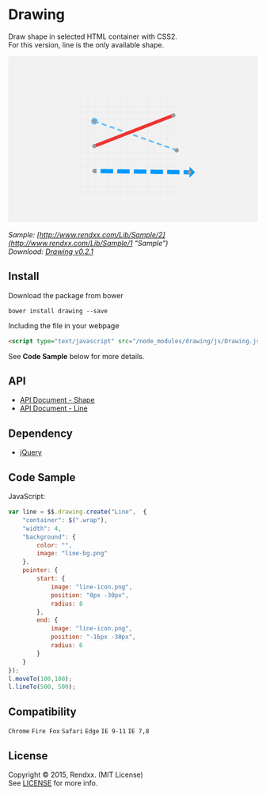 # Drawing
Draw shape in selected HTML container with CSS2.  
For this version, line is the only available shape.     

![preview](https://raw.githubusercontent.com/Rendxx/Drawing/master/preview.png "Preview")

*Sample: [http://www.rendxx.com/Lib/Sample/2](http://www.rendxx.com/Lib/Sample/1 "Sample")*  
*Download: [Drawing v0.2.1](https://github.com/Rendxx/Drawing/releases/tag/0.2.1 "Download")*

## Install
Download the package from bower
```
bower install drawing --save
```

Including the file in your webpage
```HTML
<script type="text/javascript" src="/node_modules/drawing/js/Drawing.js"></script>
```

See **Code Sample** below for more details.

## API
- [API Document - Shape](https://github.com/Rendxx/Drawing/blob/master/API%20Document%20-%20Shape.md)  
- [API Document - Line](https://github.com/Rendxx/Drawing/blob/master/API%20Document%20-%20Line.md)

## Dependency
- [jQuery][]

## Code Sample
JavaScript:

```javascript
var line = $$.drawing.create("Line",  {
    "container": $(".wrap"),
    "width": 4,
    "background": {
        color: "",
        image: "line-bg.png"
    },
    pointer: {
        start: {
            image: "line-icon.png",
            position: "0px -30px",
            radius: 8
        },
        end: {
            image: "line-icon.png",
            position: "-16px -30px",
            radius: 6
        }
    }
});
l.moveTo(100,100);
l.lineTo(500, 500);
```

## Compatibility
```Chrome``` ```Fire Fox``` ```Safari``` ```Edge``` ```IE 9-11``` ```IE 7,8```

## License
Copyright &copy; 2015, Rendxx. (MIT License)  
See [LICENSE][] for more info.

[jQuery]: https://jquery.com/ "jQuery Home Page"
[LICENSE]: https://github.com/Rendxx/TipBox/blob/master/LICENSE